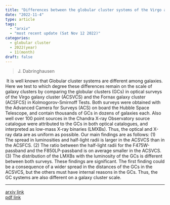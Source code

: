 ```yaml
---
title: "Differences between the globular cluster systems of the Virgo and Fornax Galaxy Clusters"
date: "2022-11-4"
type: article
tags:
  - "arxiv"
  - "most recent update (Sat Nov 12 2022)"
categories:
  - globular cluster
  - 2022(year)
  - 11(month)
draft: false
---
```


>  J. Dabringhausen

 It is well known that Globular cluster systems are different among galaxies. Here we test to which degree these differences remain on the scale of galaxy clusters by comparing the globular clusters (GCs) in optical surveys of the Virgo galaxy cluster (ACSVCS) and the Fornax galaxy cluster (ACSFCS) in Kolmogorov-Smirnoff Tests. Both surveys were obtained with the Advanced Camera for Surveys (ACS) on board the Hubble Space Telescope, and contain thousands of GCs in dozens of galaxies each. Also well over 100 point sources in the Chandra X-ray Observatory source catalogue were attributed to the GCs in both optical catalogues, and interpreted as low-mass X-ray binaries (LMXBs). Thus, the optical and X-ray data are as uniform as possible. Our main findings are as follows: (1) The spread in luminosities and half-light radii is larger in the ACSVCS than in the ACSFCS. (2) The ratio between the half-light radii for the F475W-passband and the F850LP-passband is on average smaller in the ACSVCS. (3) The distribution of the LMXBs with the luminosity of the GCs is different between both surveys. These findings are significant. The first finding could be a consequence of a wider spread in the distances of the GCs in the ACSVCS, but the others must have internal reasons in the GCs. Thus, the GC systems are also different on a galaxy cluster scale.

---
[arxiv link](https://arxiv.org/abs/2211.02711)  
[pdf link](https://arxiv.org/pdf/2211.02711)


